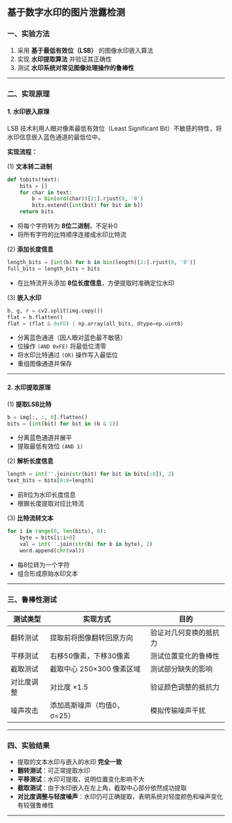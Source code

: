 ## 基于数字水印的图片泄露检测

### 一、实验方法

1. 采用 **基于最低有效位（LSB）** 的图像水印嵌入算法
2. 实现 **水印提取算法** 并验证其正确性
3. 测试 **水印系统对常见图像处理操作的鲁棒性**

---

### 二、实现原理

#### 1. 水印嵌入原理

LSB 技术利用人眼对像素最低有效位（Least Significant Bit）不敏感的特性，将水印信息嵌入蓝色通道的最低位中。

**实现流程：**

(1) **文本转二进制**

```python
def tobits(text):
    bits = []
    for char in text:
        b = bin(ord(char))[2:].rjust(8, '0')
        bits.extend([int(bit) for bit in b])
    return bits
```

* 将每个字符转为 **8位二进制**，不足补0
* 将所有字符的比特顺序连接成水印比特流

(2) **添加长度信息**

```python
length_bits = [int(b) for b in bin(length)[2:].rjust(8, '0')]
full_bits = length_bits + bits
```

* 在比特流开头添加 **8位长度信息**，方便提取时准确定位水印

(3) **嵌入水印**

```python
b, g, r = cv2.split(img.copy())
flat = b.flatten()
flat = (flat & 0xFE) | np.array(all_bits, dtype=np.uint8)
```

* 分离蓝色通道（因人眼对蓝色最不敏感）
* 位操作 `(AND 0xFE)` 将最低位清零
* 将水印比特通过 `(OR)` 操作写入最低位
* 重组图像通道并保存

---

#### 2. 水印提取原理

(1) **提取LSB比特**

```python
b = img[:, :, 0].flatten()
bits = [int(bit) for bit in (b & 1)]
```

* 分离蓝色通道并展平
* 提取最低有效位 `(AND 1)`

(2) **解析长度信息**

```python
length = int(''.join(str(bit) for bit in bits[:8]), 2)
text_bits = bits[8:8+length]
```

* 前8位为水印长度信息
* 根据长度提取对应比特流

(3) **比特流转文本**

```python
for i in range(0, len(bits), 8):
    byte = bits[i:i+8]
    val = int(''.join(str(b) for b in byte), 2)
    word.append(chr(val))
```

* 每8位转为一个字符
* 组合形成原始水印文本

---

### 三、鲁棒性测试

| 测试类型  | 实现方式              | 目的          |
| ----- | ----------------- | ----------- |
| 翻转测试  | 提取前将图像翻转回原方向      | 验证对几何变换的抵抗力 |
| 平移测试  | 右移50像素，下移30像素     | 测试位置变化的鲁棒性  |
| 截取测试  | 截取中心 250×300 像素区域 | 测试部分缺失的影响   |
| 对比度调整 | 对比度 ×1.5          | 验证颜色调整的抵抗力  |
| 噪声攻击  | 添加高斯噪声（均值0，σ=25）  | 模拟传输噪声干扰    |

---

### 四、实验结果

* 提取的文本水印与嵌入的水印 **完全一致**
* **翻转测试**：可正常提取水印
* **平移测试**：水印可提取，说明位置变化影响不大
* **截取测试**：由于水印嵌入在左上角，截取中心部分依然成功提取
* **对比度调整与轻度噪声**：水印仍可正确提取，表明系统对轻度颜色和噪声变化有较强鲁棒性

---
